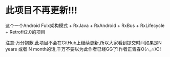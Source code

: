 # 此项目不再更新!!!

这个一个Android Fulx架构模式 + RxJava + RxAndroid + RxBus + RxLifecycle + Retrofit2.0的项目

注意:万分抱歉,此项目不会在GitHub上继续更新,所以大家看到提交时间如果是N years 或者 N month的话,千万不要以为此作者已经GG了!作者正青春O(∩_∩)O!

